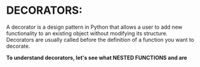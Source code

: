 # DECORATORS:
A decorator is a design pattern in Python that allows a user to add new functionality to an existing object without modifying its structure. Decorators are usually called before the definition of a function you want to decorate.  

**To understand decorators, let's see what NESTED FUNCTIONS and are**
